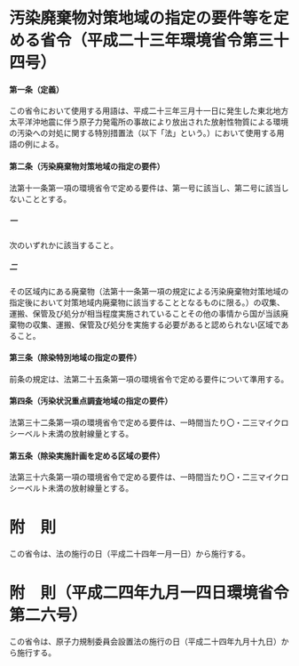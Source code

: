 # 汚染廃棄物対策地域の指定の要件等を定める省令（平成二十三年環境省令第三十四号）
#### 第一条（定義）
この省令において使用する用語は、平成二十三年三月十一日に発生した東北地方太平洋沖地震に伴う原子力発電所の事故により放出された放射性物質による環境の汚染への対処に関する特別措置法（以下「法」という。）において使用する用語の例による。
#### 第二条（汚染廃棄物対策地域の指定の要件）
法第十一条第一項の環境省令で定める要件は、第一号に該当し、第二号に該当しないこととする。
##### 一
次のいずれかに該当すること。
##### 二
その区域内にある廃棄物（法第十一条第一項の規定による汚染廃棄物対策地域の指定後において対策地域内廃棄物に該当することとなるものに限る。）の収集、運搬、保管及び処分が相当程度実施されていることその他の事情から国が当該廃棄物の収集、運搬、保管及び処分を実施する必要があると認められない区域であること。
#### 第三条（除染特別地域の指定の要件）
前条の規定は、法第二十五条第一項の環境省令で定める要件について準用する。
#### 第四条（汚染状況重点調査地域の指定の要件）
法第三十二条第一項の環境省令で定める要件は、一時間当たり〇・二三マイクロシーベルト未満の放射線量とする。
#### 第五条（除染実施計画を定める区域の要件）
法第三十六条第一項の環境省令で定める要件は、一時間当たり〇・二三マイクロシーベルト未満の放射線量とする。
# 附　則
この省令は、法の施行の日（平成二十四年一月一日）から施行する。
# 附　則（平成二四年九月一四日環境省令第二六号）
この省令は、原子力規制委員会設置法の施行の日（平成二十四年九月十九日）から施行する。
